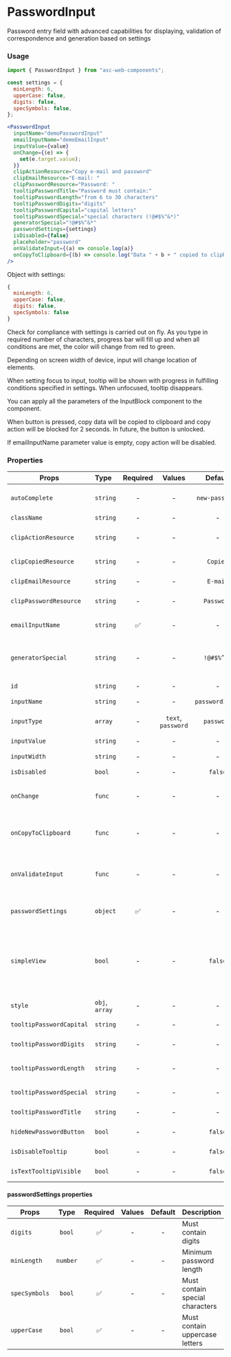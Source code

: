 # PasswordInput

Password entry field with advanced capabilities for displaying, validation of correspondence and generation based on settings

### Usage

```js
import { PasswordInput } from "asc-web-components";
```

```js
const settings = {
  minLength: 6,
  upperCase: false,
  digits: false,
  specSymbols: false,
};
```

```jsx
<PasswordInput
  inputName="demoPasswordInput"
  emailInputName="demoEmailInput"
  inputValue={value}
  onChange={(e) => {
    set(e.target.value);
  }}
  clipActionResource="Copy e-mail and password"
  clipEmailResource="E-mail: "
  clipPasswordResource="Password: "
  tooltipPasswordTitle="Password must contain:"
  tooltipPasswordLength="from 6 to 30 characters"
  tooltipPasswordDigits="digits"
  tooltipPasswordCapital="capital letters"
  tooltipPasswordSpecial="special characters (!@#$%^&*)"
  generatorSpecial="!@#$%^&*"
  passwordSettings={settings}
  isDisabled={false}
  placeholder="password"
  onValidateInput={(a) => console.log(a)}
  onCopyToClipboard={(b) => console.log("Data " + b + " copied to clipboard")}
/>
```

Object with settings:

```js
{
  minLength: 6,
  upperCase: false,
  digits: false,
  specSymbols: false
}
```

Check for compliance with settings is carried out on fly. As you type in required number of characters, progress bar will fill up and when all conditions are met, the color will change from red to green.

Depending on screen width of device, input will change location of elements.

When setting focus to input, tooltip will be shown with progress in fulfilling conditions specified in settings. When unfocused, tooltip disappears.

You can apply all the parameters of the InputBlock component to the component.

When button is pressed, copy data will be copied to clipboard and copy action will be blocked for 2 seconds. In future, the button is unlocked.

If emailInputName parameter value is empty, copy action will be disabled.

### Properties

| Props                    | Type           | Required |       Values       |     Default     | Description                                                                                                                            |
| ------------------------ | :------------- | :------: | :----------------: | :-------------: | -------------------------------------------------------------------------------------------------------------------------------------- |
| `autoComplete`           | `string`       |    -     |         -          | `new-password`  | Allows you to set the component auto-complete                                                                                          |
| `className`              | `string`       |    -     |         -          |        -        | Accepts class                                                                                                                          |
| `clipActionResource`     | `string`       |    -     |         -          |        -        | Translation of text for copying email data and password                                                                                |
| `clipCopiedResource`     | `string`       |    -     |         -          |    `Copied`     | Text translation copy action to copy                                                                                                   |
| `clipEmailResource`      | `string`       |    -     |         -          |    `E-mail`     | Text translation email to copy                                                                                                         |
| `clipPasswordResource`   | `string`       |    -     |         -          |   `Password`    | Text translation password to copy                                                                                                      |
| `emailInputName`         | `string`       |    ✅    |         -          |        -        | Required to associate password field with email field                                                                                  |
| `generatorSpecial`       | `string`       |    -     |         -          |   `!@#$%^&*`    | Set of special characters for password generator and validator                                                                         |
| `id`                     | `string`       |    -     |         -          |        -        | Allows you to set the component id                                                                                                     |
| `inputName`              | `string`       |    -     |         -          | `passwordInput` | Input name                                                                                                                             |
| `inputType`              | `array`        |    -     | `text`, `password` |   `password`    | It is necessary for correct display of values ​​inside input                                                                           |
| `inputValue`             | `string`       |    -     |         -          |        -        | Input value                                                                                                                            |
| `inputWidth`             | `string`       |    -     |         -          |        -        | If you need to set input width manually                                                                                                |
| `isDisabled`             | `bool`         |    -     |         -          |     `false`     | Set input disabled                                                                                                                     |
| `onChange`               | `func`         |    -     |         -          |        -        | Will be triggered whenever an PasswordInput typing                                                                                     |
| `onCopyToClipboard`      | `func`         |    -     |         -          |        -        | Will be triggered if you press copy button, return formatted value                                                                     |
| `onValidateInput`        | `func`         |    -     |         -          |        -        | Will be triggered whenever an PasswordInput typing, return bool value                                                                  |
| `passwordSettings`       | `object`       |    ✅    |         -          |        -        | Set of settings for password generator and validator                                                                                   |
| `simpleView`             | `bool`         |    -     |         -          |     `false`     | Set simple view of password input (without tooltips, password progress bar and several additional buttons (copy and generate password) |
| `style`                  | `obj`, `array` |    -     |         -          |        -        | Accepts css style                                                                                                                      |
| `tooltipPasswordCapital` | `string`       |    -     |         -          |        -        | Capital text translation tooltip                                                                                                       |
| `tooltipPasswordDigits`  | `string`       |    -     |         -          |        -        | Digit text translation tooltip                                                                                                         |
| `tooltipPasswordLength`  | `string`       |    -     |         -          |        -        | Password text translation is long tooltip                                                                                              |
| `tooltipPasswordSpecial` | `string`       |    -     |         -          |        -        | Special text translation tooltip                                                                                                       |
| `tooltipPasswordTitle`   | `string`       |    -     |         -          |        -        | Text translation tooltip                                                                                                               |
| `hideNewPasswordButton`  | `bool`         |    -     |         -          |     `false`     | Allows to hide NewPasswordButton                                                                                                       |
| `isDisableTooltip`       | `bool`         |    -     |         -          |     `false`     | Allows to hide Tooltip                                                                                                                 |
| `isTextTooltipVisible`   | `bool`         |    -     |         -          |     `false`     | Allows to show text Tooltip                                                                                                            |

#### passwordSettings properties

| Props         |   Type   | Required | Values | Default | Description                     |
| ------------- | :------: | :------: | :----: | :-----: | ------------------------------- |
| `digits`      |  `bool`  |    ✅    |   -    |    -    | Must contain digits             |
| `minLength`   | `number` |    ✅    |   -    |    -    | Minimum password length         |
| `specSymbols` |  `bool`  |    ✅    |   -    |    -    | Must contain special characters |
| `upperCase`   |  `bool`  |    ✅    |   -    |    -    | Must contain uppercase letters  |
